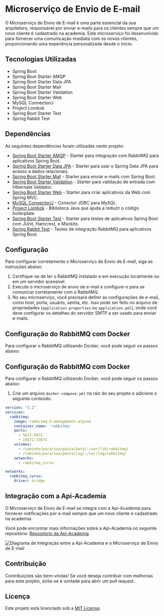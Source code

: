 # Microserviço de Envio de E-mail

O Microserviço de Envio de E-mail é uma parte essencial da sua arquitetura, responsável por enviar e-mails para os clientes sempre que um novo cliente é cadastrado na academia. Este microserviço foi desenvolvido para fornecer uma comunicação imediata com os novos clientes, proporcionando uma experiência personalizada desde o início.

## Tecnologias Utilizadas
- Spring Boot
- Spring Boot Starter AMQP
- Spring Boot Starter Data JPA
- Spring Boot Starter Mail
- Spring Boot Starter Validation
- Spring Boot Starter Web
- MySQL Connector/J
- Project Lombok
- Spring Boot Starter Test
- Spring Rabbit Test

## Dependências

As seguintes dependências foram utilizadas neste projeto:

- [Spring Boot Starter AMQP](https://mvnrepository.com/artifact/org.springframework.boot/spring-boot-starter-amqp) - Starter para integração com RabbitMQ para aplicativos Spring Boot.
- [Spring Boot Starter Data JPA](https://mvnrepository.com/artifact/org.springframework.boot/spring-boot-starter-data-jpa) - Starter para usar o Spring Data JPA para acesso a dados relacionais.
- [Spring Boot Starter Mail](https://mvnrepository.com/artifact/org.springframework.boot/spring-boot-starter-mail) - Starter para enviar e-mails com Spring Boot.
- [Spring Boot Starter Validation](https://mvnrepository.com/artifact/org.springframework.boot/spring-boot-starter-validation) - Starter para validação de entrada com Hibernate Validator.
- [Spring Boot Starter Web](https://mvnrepository.com/artifact/org.springframework.boot/spring-boot-starter-web) - Starter para criar aplicativos da Web com Spring MVC.
- [MySQL Connector/J](https://mvnrepository.com/artifact/mysql/mysql-connector-java) - Conector JDBC para MySQL.
- [Project Lombok](https://mvnrepository.com/artifact/org.projectlombok/lombok) - Biblioteca Java que ajuda a reduzir o código boilerplate.
- [Spring Boot Starter Test](https://mvnrepository.com/artifact/org.springframework.boot/spring-boot-starter-test) - Starter para testes de aplicativos Spring Boot com JUnit, Hamcrest, e Mockito.
- [Spring Rabbit Test](https://mvnrepository.com/artifact/org.springframework.amqp/spring-rabbit-test) - Testes de integração RabbitMQ para aplicativos Spring Boot.

## Configuração

Para configurar corretamente o Microserviço de Envio de E-mail, siga as instruções abaixo:

1. Certifique-se de ter o RabbitMQ instalado e em execução localmente ou em um servidor acessível.
2. Execute o microserviço de envio de e-mail e configure-o para se comunicar corretamente com o RabbitMQ.
3. No seu microserviço, você precisará definir as configurações de e-mail, como host, porta, usuário, senha, etc. Isso pode ser feito no arquivo de propriedades (`application.properties` ou `application.yml`), onde você deve configurar os detalhes do servidor SMTP a ser usado para enviar e-mails.

## Configuração do RabbitMQ com Docker

Para configurar o RabbitMQ utilizando Docker, você pode seguir os passos abaixo:

## Configuração do RabbitMQ com Docker

Para configurar o RabbitMQ utilizando Docker, você pode seguir os passos abaixo:

1. Crie um arquivo `docker-compose.yml` na raiz do seu projeto e adicione o seguinte conteúdo:

```yaml
version: "3.2"
services:
  rabbitmq:
    image: rabbitmq:3-management-alpine
    container_name: 'rabbitmq'
    ports:
      - 5672:5672
      - 15672:15672
    volumes:
      - /caminho/para/sua/pasta/data/:/var/lib/rabbitmq/
      - /caminho/para/sua/pasta/log/:/var/log/rabbitmq/
    networks:
      - rabbitmq_curso

networks:
  rabbitmq_curso:
    driver: bridge
```

## Integração com a Api-Academia

O Microserviço de Envio de E-mail se integra com a Api-Academia para fornecer notificações por e-mail sempre que um novo cliente é cadastrado na academia.

Você pode encontrar mais informações sobre a Api-Academia no seguinte repositório:
[Repositório da Api-Academia](https://github.com/DanielJavaCoffee/Api-Academia)

![Diagrama de Integração entre a Api-Academia e o Microserviço de Envio de E-mail](src/main/resources/static/rabbit.png)

## Contribuição
Contribuições são bem-vindas! Se você deseja contribuir com melhorias para este projeto, sinta-se à vontade para abrir um pull request.

## Licença
Este projeto está licenciado sob a [MIT License](https://opensource.org/licenses/MIT).
